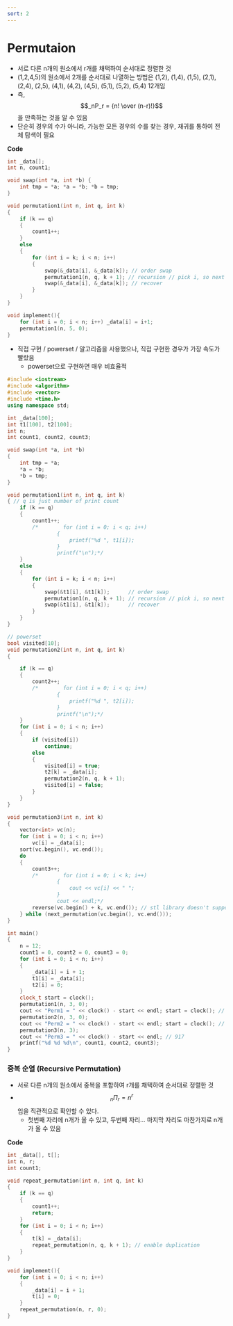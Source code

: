 ```yaml
---
sort: 2
---
```


# Permutaion

* 서로 다른 n개의 원소에서 r개를 채택하여 순서대로 정렬한 것
* (1,2,4,5)의 원소에서 2개를 순서대로 나열하는 방법은 (1,2), (1,4), (1,5), (2,1), (2,4), (2,5), (4,1), (4,2), (4,5), (5,1), (5,2), (5,4) 12개임
* 즉, $$_nP_r = {n! \over (n-r)!}$$ 을 만족하는 것을 알 수 있음
* 단순히 경우의 수가 아니라, 가능한 모든 경우의 수를 찾는 경우, 재귀를 통하여 전체 탐색이 필요

**Code**

```c++
int _data[];
int n, count1;

void swap(int *a, int *b) {
    int tmp = *a; *a = *b; *b = tmp;
}

void permutation1(int n, int q, int k)
{
    if (k == q)
    {
        count1++;
    }
    else
    {
        for (int i = k; i < n; i++)
        {
            swap(&_data[i], &_data[k]); // order swap
            permutation1(n, q, k + 1); // recursion // pick i, so next is k+1
            swap(&_data[i], &_data[k]); // recover
        }
    }
}

void implement(){
    for (int i = 0; i < n; i++) _data[i] = i+1;
    permutation1(n, 5, 0);
}
```

* 직접 구현 / powerset / 알고리즘을 사용했으나, 직접 구현한 경우가 가장 속도가 빨랐음
  * powerset으로 구현하면 매우 비효율적

```c++
#include <iostream>
#include <algorithm>
#include <vector>
#include <time.h>
using namespace std;

int _data[100];
int t1[100], t2[100];
int n;
int count1, count2, count3;

void swap(int *a, int *b)
{
    int tmp = *a;
    *a = *b;
    *b = tmp;
}

void permutation1(int n, int q, int k)
{ // q is just number of print count
    if (k == q)
    {
        count1++;
        /*        for (int i = 0; i < q; i++)
                {
                    printf("%d ", t1[i]);
                }
                printf("\n");*/
    }
    else
    {
        for (int i = k; i < n; i++)
        {
            swap(&t1[i], &t1[k]);      // order swap
            permutation1(n, q, k + 1); // recursion // pick i, so next is k+1
            swap(&t1[i], &t1[k]);      // recover
        }
    }
}

// powerset
bool visited[10];
void permutation2(int n, int q, int k)
{

    if (k == q)
    {
        count2++;
        /*        for (int i = 0; i < q; i++)
                {
                    printf("%d ", t2[i]);
                }
                printf("\n");*/
    }
    for (int i = 0; i < n; i++)
    {
        if (visited[i])
            continue;
        else
        {
            visited[i] = true;
            t2[k] = _data[i];
            permutation2(n, q, k + 1);
            visited[i] = false;
        }
    }
}

void permutation3(int n, int k)
{
    vector<int> vc(n);
    for (int i = 0; i < n; i++)
        vc[i] = _data[i];
    sort(vc.begin(), vc.end());
    do
    {
        count3++;
        /*        for (int i = 0; i < k; i++)
                {
                    cout << vc[i] << " ";
                }
                cout << endl;*/
        reverse(vc.begin() + k, vc.end()); // stl library doesn't support nPr, so this line needed
    } while (next_permutation(vc.begin(), vc.end()));
}

int main()
{
    n = 12;
    count1 = 0, count2 = 0, count3 = 0;
    for (int i = 0; i < n; i++)
    {
        _data[i] = i + 1;
        t1[i] = _data[i];
        t2[i] = 0;
    }
    clock_t start = clock();
    permutation1(n, 3, 0);
    cout << "Perm1 = " << clock() - start << endl; start = clock(); // 25
    permutation2(n, 3, 0);
    cout << "Perm2 = " << clock() - start << endl; start = clock(); // 31082093
    permutation3(n, 3);
    cout << "Perm3 = " << clock() - start << endl; // 917
    printf("%d %d %d\n", count1, count2, count3);
}
```





### 중복 순열 (Recursive Permutation)

*  서로 다른 n개의 원소에서 중복을 포함하여 r개를 채택하여 순서대로 정렬한 것
* $$_n \Pi _r  = n^r$$ 임을 직관적으로 확인할 수 있다.
  * 첫번째 자리에 n개가 올 수 있고, 두번째 자리... 마지막 자리도 마찬가지로 n개가 올 수 있음


**Code**

```c++
int _data[], t[];
int n, r;
int count1;

void repeat_permutation(int n, int q, int k)
{
    if (k == q)
    { 
        count1++;
        return;
    }
    for (int i = 0; i < n; i++)
    {
        t[k] = _data[i];
        repeat_permutation(n, q, k + 1); // enable duplication
    }
}

void implement(){
    for (int i = 0; i < n; i++)
    {
        _data[i] = i + 1;
        t[i] = 0;
    }
    repeat_permutation(n, r, 0);
}
```

